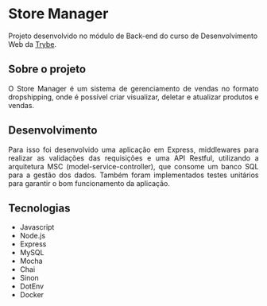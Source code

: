 # Store Manager

Projeto desenvolvido no módulo de Back-end do curso de Desenvolvimento Web da [Trybe](https://www.betrybe.com/). 

## Sobre o projeto

<div align="justify">
O Store Manager é um sistema de gerenciamento de vendas no formato dropshipping, onde é possível criar visualizar, deletar e atualizar produtos e vendas.
</div>

## Desenvolvimento 

<div align="justify">
Para isso foi desenvolvido uma aplicação em Express, middlewares para realizar as validações das requisições e uma API Restful, utilizando a arquitetura MSC (model-service-controller), que consome um banco SQL para a gestão dos dados. Também foram implementados testes unitários para garantir o bom funcionamento da aplicação. 
</div>

## Tecnologias

* Javascript
* Node.js
* Express
* MySQL
* Mocha
* Chai
* Sinon
* DotEnv
* Docker
